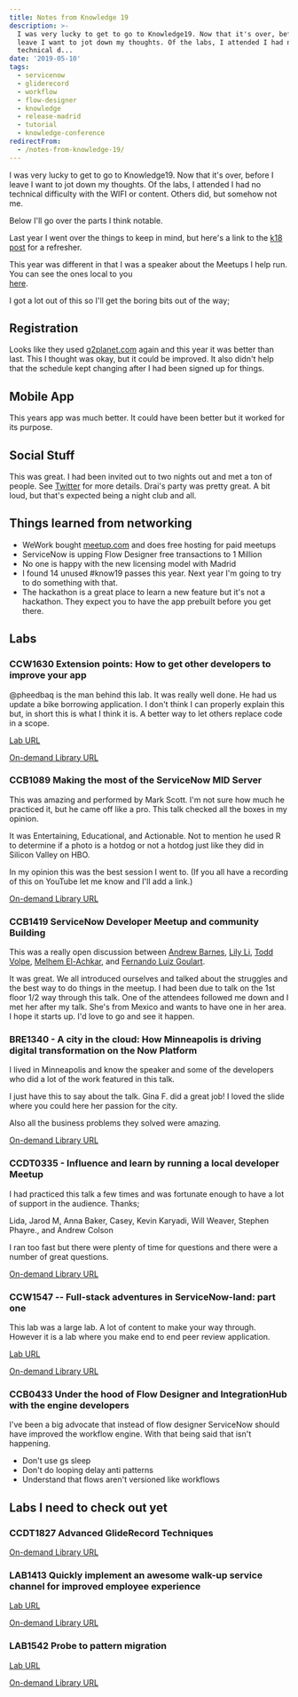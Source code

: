 ```yaml
---
title: Notes from Knowledge 19
description: >-
  I was very lucky to get to go to Knowledge19. Now that it's over, before I
  leave I want to jot down my thoughts. Of the labs, I attended I had no
  technical d...
date: '2019-05-10'
tags:
  - servicenow
  - gliderecord
  - workflow
  - flow-designer
  - knowledge
  - release-madrid
  - tutorial
  - knowledge-conference
redirectFrom:
  - /notes-from-knowledge-19/
---
```


<!--StartFragment-->

I was very lucky to get to go to Knowledge19. Now that it's over, before I leave I want to jot down my thoughts. Of the labs, I attended I had no technical difficulty with the WIFI or content. Others did, but somehow not me.

Below I'll go over the parts I think notable.

Last year I went over the things to keep in mind, but here's a link to the [k18 post](https://jace.pro/k18) for a refresher.

This year was different in that I was a speaker about the Meetups I help run. You can see the ones local to you\
[here](https://www.meetup.com/pro/servicenowdevprogram/).

I got a lot out of this so I'll get the boring bits out of the way;

## Registration

Looks like they used [g2planet.com](http://g2planet.com/) again and this year it was better than last. This I thought was okay, but it could be improved. It also didn't help that the schedule kept changing after I had been signed up for things.

## Mobile App

This years app was much better. It could have been better but it worked for its purpose.

## Social Stuff

This was great. I had been invited out to two nights out and met a ton of people. See [Twitter](https://twitter.com/phxdev/status/1125984190359465985) for more details. Drai's party was pretty great. A bit loud, but that's expected being a night club and all.

## Things learned from networking

* WeWork bought [meetup.com](http://meetup.com/) and does free hosting for paid meetups
* ServiceNow is upping Flow Designer free transactions to 1 Million
* No one is happy with the new licensing model with Madrid
* I found 14 unused #know19 passes this year. Next year I'm going to try to do something with that.
* The hackathon is a great place to learn a new feature but it's not a hackathon. They expect you to have the app prebuilt before you get there.

## Labs

### CCW1630 Extension points: How to get other developers to improve your app

@pheedbaq is the man behind this lab. It was really well done. He had us update a bike borrowing application. I don't think I can properly explain this but, in short this is what I think it is. A better way to let others replace code in a scope.

[Lab URL](https://developer.servicenow.com/app.do#!/event/knowledge19/CCW1630)

[On-demand Library URL](https://community.servicenow.com/community?id=community_article&sys_id=5c66ef9cdb9d3b0422e0fb2439961903)

### CCB1089 Making the most of the ServiceNow MID Server

This was amazing and performed by Mark Scott. I'm not sure how much he practiced it, but he came off like a pro. This talk checked all the boxes in my opinion.

It was Entertaining, Educational, and Actionable. Not to mention he used R to determine if a photo is a hotdog or not a hotdog just like they did in Silicon Valley on HBO.

In my opinion this was the best session I went to. (If you all have a recording of this on YouTube let me know and I'll add a link.)

[On-demand Library URL](https://community.servicenow.com/community?id=community_article&sys_id=6246e75cdb9d3b0422e0fb2439961979)

### CCB1419 ServiceNow Developer Meetup and community Building

This was a really open discussion between [Andrew Barnes](https://www.meetup.com/RDU-ServiceNow-Developer-Meetup/members/215745765/profile/), [Lily Li](https://www.meetup.com/Orlando-ServiceNow-Developer-Meetup/members/212809016/profile), [Todd Volpe](https://www.meetup.com/South-Florida-ServiceNow-Developer-Meetup/members/189027559/profile/), [Melhem El-Achkar](https://www.meetup.com/Munchen-ServiceNow-Developer-Meetup/members/203263765/profile/), and [Fernando Luiz Goulart](https://www.meetup.com/Sao-Paulo-ServiceNow-Developer-Meetup/members/189217600/profile/).

It was great. We all introduced ourselves and talked about the struggles and the best way to do things in the meetup. I had been due to talk on the 1st floor 1/2 way through this talk. One of the attendees followed me down and I met her after my talk. She's from Mexico and wants to have one in her area. I hope it starts up. I'd love to go and see it happen.

### BRE1340 - A city in the cloud: How Minneapolis is driving digital transformation on the Now Platform

I lived in Minneapolis and know the speaker and some of the developers who did a lot of the work featured in this talk.

I just have this to say about the talk. Gina F. did a great job! I loved the slide where you could here her passion for the city.

Also all the business problems they solved were amazing.

[On-demand Library URL](https://community.servicenow.com/community?id=community_article&sys_id=4846235cdb9d3b0422e0fb24399619e2)

### CCDT0335 - Influence and learn by running a local developer Meetup

I had practiced this talk a few times and was fortunate enough to have a lot of support in the audience. Thanks;

Lida, Jarod M, Anna Baker, Casey, Kevin Karyadi, Will Weaver, Stephen Phayre., and Andrew Colson

I ran too fast but there were plenty of time for questions and there were a number of great questions.

[On-demand Library URL](https://community.servicenow.com/community?id=community_article&sys_id=d246a75cdb9d3b0422e0fb24399619a5)

### CCW1547 -- Full-stack adventures in ServiceNow-land: part one

This lab was a large lab. A lot of content to make your way through.\
However it is a lab where you make end to end peer review application.

[Lab URL](https://developer.servicenow.com/app.do#!/event/knowledge19/CCW1547)

[On-demand Library URL](https://community.servicenow.com/community?id=community_article&sys_id=b3462f5cdb9d3b0422e0fb2439961953)

### CCB0433 Under the hood of Flow Designer and IntegrationHub with the engine developers

I've been a big advocate that instead of flow designer ServiceNow should have improved the workflow engine. With that being said that isn't happening.

* Don't use gs sleep
* Don't do looping delay anti patterns
* Understand that flows aren't versioned like workflows

## Labs I need to check out yet

### CCDT1827 Advanced GlideRecord Techniques

[On-demand Library URL](https://community.servicenow.com/community?id=community_article&sys_id=7e66abdcdb9d3b0422e0fb243996190d)

### LAB1413 Quickly implement an awesome walk-up service channel for improved employee experience

[Lab URL](https://developer.servicenow.com/app.do#!/event/knowledge19/LAB1413)

[On-demand Library URL](https://community.servicenow.com/community?id=community_article&sys_id=b056639cdb9d3b0422e0fb243996193d)

### LAB1542 Probe to pattern migration

[Lab URL](https://developer.servicenow.com/app.do#!/event/knowledge19/LAB1542)

[On-demand Library URL](https://community.servicenow.com/community?id=community_article&sys_id=6866ef9cdb9d3b0422e0fb24399619c2)

<!--EndFragment-->
